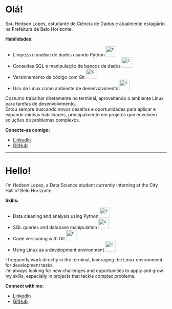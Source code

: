 # Olá!

Sou Hedson Lopes, estudante de Ciência de Dados e atualmente estagiário na Prefeitura de Belo Horizonte.<br>

**Habilidades:**

-   Limpeza e análise de dados usando Python <code><img height="32" src="https://img.icons8.com/?size=100&id=l75OEUJkPAk4&format=png&color=000000" alt="c"/></code>
-   Consultas SQL e manipulação de bancos de dados <code><img height="32" src="https://img.icons8.com/?size=100&id=42904&format=png&color=000000" alt="c"/></code>
-   Versionamento de código com Git <code><img height="32" src="https://img.icons8.com/?size=100&id=20906&format=png&color=000000" alt="c"/></code>
-   Uso de Linux como ambiente de desenvolvimento <code><img height="32" src="https://img.icons8.com/?size=100&id=17842&format=png&color=000000" alt="c"/></code>

Costumo trabalhar diretamente no terminal, aproveitando o ambiente Linux para tarefas de desenvolvimento.<br>
Estou sempre buscando novos desafios e oportunidades para aplicar e expandir minhas habilidades, principalmente em projetos que envolvem soluções de problemas complexos.

**Conecte-se comigo:**
- [LinkedIn](https://www.linkedin.com/in/redsonlopez/)
- [GitHub](https://github.com/redsonlopez/)

----------

# Hello!

I’m Hedson Lopes, a Data Science student currently interning at the City Hall of Belo Horizonte.<br>

**Skills:**

-   Data cleaning and analysis using Python <code><img height="32" src="https://img.icons8.com/?size=100&id=l75OEUJkPAk4&format=png&color=000000" alt="c"/></code>
-   SQL queries and database manipulation <code><img height="32" src="https://img.icons8.com/?size=100&id=42904&format=png&color=000000" alt="c"/></code>
-   Code versioning with Git <code><img height="32" src="https://img.icons8.com/?size=100&id=20906&format=png&color=000000" alt="c"/></code>
-   Using Linux as a development environment <code><img height="32" src="https://img.icons8.com/?size=100&id=17842&format=png&color=000000" alt="c"/></code>

I frequently work directly in the terminal, leveraging the Linux environment for development tasks.<br>
I’m always looking for new challenges and opportunities to apply and grow my skills, especially in projects that tackle complex problems.

**Connect with me:**
- [LinkedIn](https://www.linkedin.com/in/redsonlopez/)
- [GitHub](https://github.com/redsonlopez/)

